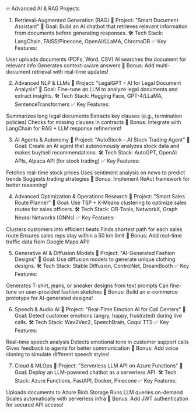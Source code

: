 🔥 Advanced AI & RAG Projects
1. Retrieval-Augmented Generation (RAG)
🔹 Project: "Smart Document Assistant"
📌 Goal: Build an AI chatbot that retrieves relevant information from documents before generating responses.
🛠️ Tech Stack: LangChain, FAISS/Pinecone, OpenAI/LLaMA, ChromaDB
✅ Key Features:

User uploads documents (PDFs, Word, CSV)
AI searches the document for relevant info
Generates context-aware answers
📍 Bonus: Add multi-document retrieval with real-time updates!

2. Advanced NLP & LLMs
🔹 Project: "LegalGPT – AI for Legal Document Analysis"
📌 Goal: Fine-tune an LLM to analyze legal documents and extract insights.
🛠️ Tech Stack: Hugging Face, GPT-4/LLaMA, SentenceTransformers
✅ Key Features:

Summarizes long legal documents
Extracts key clauses (e.g., termination policies)
Checks for missing clauses in contracts
📍 Bonus: Integrate with LangChain for RAG + LLM response refinement!

3. AI Agents & Autonomy
🔹 Project: "AutoStock – AI Stock Trading Agent"
📌 Goal: Create an AI agent that autonomously analyzes stock data and makes buy/sell recommendations.
🛠️ Tech Stack: AutoGPT, OpenAI APIs, Alpaca API (for stock trading)
✅ Key Features:

Fetches real-time stock prices
Uses sentiment analysis on news to predict trends
Suggests trading strategies
📍 Bonus: Implement ReAct framework for better reasoning!

4. Advanced Optimization & Operations Research
🔹 Project: "Smart Sales Route Planner"
📌 Goal: Use TSP + K-Means clustering to optimize sales routes for sales officers.
🛠️ Tech Stack: OR-Tools, NetworkX, Graph Neural Networks (GNNs)
✅ Key Features:

Clusters customers into efficient beats
Finds shortest path for each sales route
Ensures sales reps stay within a 50 km limit
📍 Bonus: Add real-time traffic data from Google Maps API!

5. Generative AI & Diffusion Models
🔹 Project: "AI-Generated Fashion Designs"
📌 Goal: Use diffusion models to generate unique clothing designs.
🛠️ Tech Stack: Stable Diffusion, ControlNet, DreamBooth
✅ Key Features:

Generates T-shirt, jeans, or sneaker designs from text prompts
Can fine-tune on user-provided fashion sketches
📍 Bonus: Build an e-commerce prototype for AI-generated designs!

6. Speech & Audio AI
🔹 Project: "Real-Time Emotion AI for Call Centers"
📌 Goal: Detect customer emotions (angry, happy, frustrated) during live calls.
🛠️ Tech Stack: Wav2Vec2, SpeechBrain, Coqui TTS
✅ Key Features:

Real-time speech analysis
Detects emotional tone in customer support calls
Gives feedback to agents for better communication
📍 Bonus: Add voice cloning to simulate different speech styles!

7. Cloud & MLOps
🔹 Project: "Serverless LLM API on Azure Functions"
📌 Goal: Deploy an LLM-powered chatbot as a serverless API.
🛠️ Tech Stack: Azure Functions, FastAPI, Docker, Pinecone
✅ Key Features:

Uploads documents to Azure Blob Storage
Runs LLM queries on-demand
Scales automatically with serverless infra
📍 Bonus: Add JWT authentication for secured API access!

